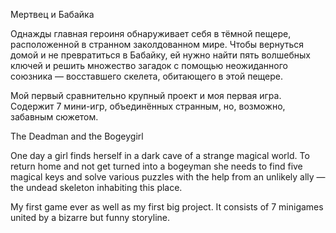 Мертвец и Бабайка

Однажды главная героиня обнаруживает себя в тёмной пещере, расположенной в странном заколдованном мире. Чтобы вернуться домой и не превратиться в Бабайку, ей нужно найти пять волшебных ключей и решить множество загадок с помощью неожиданного союзника — восставшего скелета, обитающего в этой пещере.

Мой первый сравнительно крупный проект и моя первая игра. Содержит 7 мини-игр, объединённых странным, но, возможно, забавным сюжетом.

The Deadman and the Bogeygirl

One day a girl finds herself in a dark cave of a strange magical world. To return home and not get turned into a bogeyman she needs to find five magical keys and solve various puzzles with the help from an unlikely ally — the undead skeleton inhabiting this place.

My first game ever as well as my first big project. It consists of 7 minigames united by a bizarre but funny storyline.
